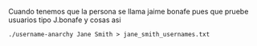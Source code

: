 

Cuando tenemos que la persona se llama jaime bonafe pues que pruebe usuarios tipo J.bonafe y cosas asi

```
./username-anarchy Jane Smith > jane_smith_usernames.txt
```
